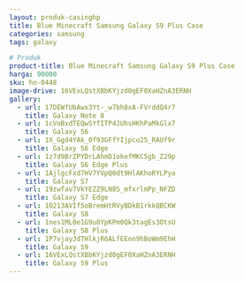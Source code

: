```yaml
---
layout: produk-casinghp
title: Blue Minecraft Samsung Galaxy S9 Plus Case
categories: samsung
tags: galaxy

# Produk
product-title: Blue Minecraft Samsung Galaxy S9 Plus Case
harga: 90000
sku: hn-0448
image-drive: 16VExLQstXBbKYjzd0gEF0XaHZnA3ERNH
gallery:
  - url: 17DEWfUbAwx3Yt-_w7bh8xA-FVrddQ4r7
    title: Galaxy Note 8
  - url: 1cVoBxdTEQwSYfITP4JUhsHKhPaMkGlx7
    title: Galaxy S6
  - url: 1X_Ggd4YAk_0f93GFfYIjpco25_RAUf9r
    title: Galaxy S6 Edge
  - url: 1z7d9BrZPYDrLAhmD1okefMKC5gb_Z29p
    title: Galaxy S6 Edge Plus
  - url: 1AjlgcFxd7HV7YVpQ0dt9HlAKhoRYLPya
    title: Galaxy S7
  - url: 19zwfav7VkYEZZ9LN8S_mfxrlmPp_NFZD
    title: Galaxy S7 Edge
  - url: 1O213AVIf5oBremHtRVyBDkB1rkkQBCKW
    title: Galaxy S8
  - url: 1nes1ML0e1G9u8YpKPm0Qk3tagEs3OtsU
    title: Galaxy S8 Plus
  - url: 1P7vjayJdTHlkjR6ALfEEnn9hBoWm9EhH
    title: Galaxy S9
  - url: 16VExLQstXBbKYjzd0gEF0XaHZnA3ERNH
    title: Galaxy S9 Plus
---
```

